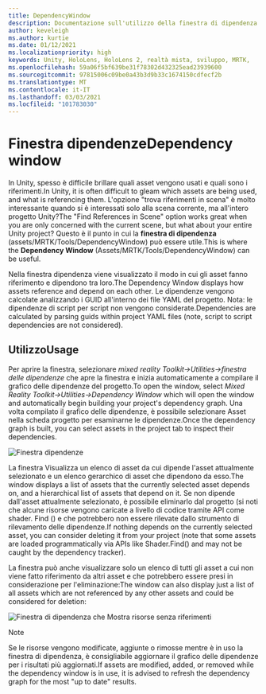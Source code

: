 ```yaml
---
title: DependencyWindow
description: Documentazione sull'utilizzo della finestra di dipendenza in MRTK
author: keveleigh
ms.author: kurtie
ms.date: 01/12/2021
ms.localizationpriority: high
keywords: Unity, HoloLens, HoloLens 2, realtà mista, sviluppo, MRTK,
ms.openlocfilehash: 59a06f5bf639be31f78302d432325ead23939600
ms.sourcegitcommit: 97815006c09be0a43b3d9b33c1674150cdfecf2b
ms.translationtype: MT
ms.contentlocale: it-IT
ms.lasthandoff: 03/03/2021
ms.locfileid: "101783030"
---
```

# <a name="dependency-window"></a><span data-ttu-id="6dbc0-104">Finestra dipendenze</span><span class="sxs-lookup"><span data-stu-id="6dbc0-104">Dependency window</span></span>

<span data-ttu-id="6dbc0-105">In Unity, spesso è difficile brillare quali asset vengono usati e quali sono i riferimenti.</span><span class="sxs-lookup"><span data-stu-id="6dbc0-105">In Unity, it is often difficult to gleam which assets are being used, and what is referencing them.</span></span> <span data-ttu-id="6dbc0-106">L'opzione "trova riferimenti in scena" è molto interessante quando si è interessati solo alla scena corrente, ma all'intero progetto Unity?</span><span class="sxs-lookup"><span data-stu-id="6dbc0-106">The "Find References in Scene" option works great when you are only concerned with the current scene, but what about your entire Unity project?</span></span> <span data-ttu-id="6dbc0-107">Questo è il punto in cui la **finestra di dipendenza** (assets/MRTK/Tools/DependencyWindow) può essere utile.</span><span class="sxs-lookup"><span data-stu-id="6dbc0-107">This is where the **Dependency Window** (Assets/MRTK/Tools/DependencyWindow) can be useful.</span></span>

<span data-ttu-id="6dbc0-108">Nella finestra dipendenza viene visualizzato il modo in cui gli asset fanno riferimento e dipendono tra loro.</span><span class="sxs-lookup"><span data-stu-id="6dbc0-108">The Dependency Window displays how assets reference and depend on each other.</span></span> <span data-ttu-id="6dbc0-109">Le dipendenze vengono calcolate analizzando i GUID all'interno dei file YAML del progetto. Nota: le dipendenze di script per script non vengono considerate.</span><span class="sxs-lookup"><span data-stu-id="6dbc0-109">Dependencies are calculated by parsing guids within project YAML files (note, script to script dependencies are not considered).</span></span>

## <a name="usage"></a><span data-ttu-id="6dbc0-110">Utilizzo</span><span class="sxs-lookup"><span data-stu-id="6dbc0-110">Usage</span></span>

<span data-ttu-id="6dbc0-111">Per aprire la finestra, selezionare *mixed reality Toolkit->Utilities->finestra delle dipendenze* che apre la finestra e inizia automaticamente a compilare il grafico delle dipendenze del progetto.</span><span class="sxs-lookup"><span data-stu-id="6dbc0-111">To open the window, select *Mixed Reality Toolkit->Utilities->Dependency Window* which will open the window and automatically begin building your project's dependency graph.</span></span> <span data-ttu-id="6dbc0-112">Una volta compilato il grafico delle dipendenze, è possibile selezionare Asset nella scheda progetto per esaminarne le dipendenze.</span><span class="sxs-lookup"><span data-stu-id="6dbc0-112">Once the dependency graph is built, you can select assets in the project tab to inspect their dependencies.</span></span>

![Finestra dipendenze](../images/dependency-window/MRTK_Dependency_Window.png)

<span data-ttu-id="6dbc0-114">La finestra Visualizza un elenco di asset da cui dipende l'asset attualmente selezionato e un elenco gerarchico di asset che dipendono da esso.</span><span class="sxs-lookup"><span data-stu-id="6dbc0-114">The window displays a list of assets that the currently selected asset depends on, and a hierarchical list of assets that depend on it.</span></span> <span data-ttu-id="6dbc0-115">Se non dipende dall'asset attualmente selezionato, è possibile eliminarlo dal progetto (si noti che alcune risorse vengono caricate a livello di codice tramite API come shader. Find () e che potrebbero non essere rilevate dallo strumento di rilevamento delle dipendenze.</span><span class="sxs-lookup"><span data-stu-id="6dbc0-115">If nothing depends on the currently selected asset, you can consider deleting it from your project (note that some assets are loaded programmatically via APIs like Shader.Find() and may not be caught by the dependency tracker).</span></span>

<span data-ttu-id="6dbc0-116">La finestra può anche visualizzare solo un elenco di tutti gli asset a cui non viene fatto riferimento da altri asset e che potrebbero essere presi in considerazione per l'eliminazione:</span><span class="sxs-lookup"><span data-stu-id="6dbc0-116">The window can also display just a list of all assets which are not referenced by any other assets and could be considered for deletion:</span></span>

![Finestra di dipendenza che Mostra risorse senza riferimenti](../images/dependency-window/MRTK_Dependency_Window_Unreferenced.png)

> [!NOTE]
> <span data-ttu-id="6dbc0-118">Se le risorse vengono modificate, aggiunte o rimosse mentre è in uso la finestra di dipendenza, è consigliabile aggiornare il grafico delle dipendenze per i risultati più aggiornati.</span><span class="sxs-lookup"><span data-stu-id="6dbc0-118">If assets are modified, added, or removed while the dependency window is in use, it is advised to refresh the dependency graph for the most "up to date" results.</span></span>
